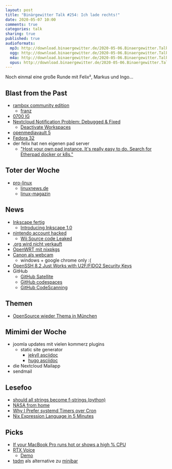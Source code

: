 ```yaml
---
layout: post
title: "Binärgewitter Talk #254: Ich lade rechts!"
date: 2020-05-07 10:00
comments: true
categories: talk
sharing: true
published: true
audioformats:
  mp3: http://download.binaergewitter.de/2020-05-06.Binaergewitter.Talk.254.mp3
  ogg: http://download.binaergewitter.de/2020-05-06.Binaergewitter.Talk.254.ogg
  m4a: http://download.binaergewitter.de/2020-05-06.Binaergewitter.Talk.254.m4a
  opus: http://download.binaergewitter.de/2020-05-06.Binaergewitter.Talk.254.mp3
---
```

Noch einmal eine große Runde mit Felix², Markus und Ingo...

## Blast from the Past

- [rambox community edition]( https://rambox.pro/#ce )
  * [franz]( https://www.meetfranz.com/de/ )
- [0700 IG]( https://www.ig0700.de/ )
- [Nextcloud Notification Problem: Debugged & Fixed](https://github.com/nextcloud/activity/issues/459)
  * [Deactivate Workspaces](https://help.nextcloud.com/t/i-want-to-hide-the-add-notes-field-at-the-top-of-the-file-list-on-nc18/68574/8)
- [openmediavault 5](https://www.openmediavault.org/?p=2685)
- [Fedora 32](https://fedoramagazine.org/announcing-fedora-32/)
- der felix hat nen eigenen pad server
  * ["Host your own pad instance. It's really easy to do. Search for Etherpad docker or k8s."](https://github.com/ether/etherpad-lite/issues/3963#issuecomment-622609084)


## Toter der Woche

- [pro-linux](www.pro-linux.de)
  * [linuxnews.de]( https://linuxnews.de )
  * [linux-magazin](https://www.linux-magazin.de/)

 

## News

- [Inkscape fertig](https://www.heise.de/newsticker/meldung/Inkscape-1-0-Anpassbarer-moderner-und-fuer-macOS-4714628.html)
  * [Introducing Inkscape 1.0](https://inkscape.org/news/2020/05/04/introducing-inkscape-10/)
- [nintendo account hacked](https://edition.cnn.com/2020/04/24/tech/nintendo-accounts-hacked/index.html)
  - [Wii Source code Leaked]( https://www.resetera.com/threads/the-nintendo-leak-saga-continues-biggest-nintendo-leak-in-history-full-source-code-design-files-for-wii-released-online.196683/ )
- [.org wird nicht verkauft](https://www.icann.org/news/blog/icann-board-withholds-consent-for-a-change-of-control-of-the-public-interest-registry-pir)
- [OpenWRT mit nixpkgs]( https://github.com/telent/nixwrt/commit/c3e0bc3dec168ab895c67973a8d40ed9904c2b83 )
- [Canon als webcam](https://www.golem.de/news/softwareupdate-canon-baut-seine-kameras-zu-webcams-um-2004-148192.html)
  * windows + google chrome only :(
- [OpenSSH 8.2 Just Works with U2F/FIDO2 Security Keys](https://buttondown.email/cryptography-dispatches/archive/cryptography-dispatches-openssh-82-just-works/ )
- GitHub
  * [GitHub Satellite](https://githubsatellite.com/)
  * [GitHub codespaces](https://github.com/features/codespaces)
  * [GitHub CodeScanning](https://github.com/features/security/advanced-security/signup)



## Themen

- [OpenSource wieder Thema in München]( https://fsfe.org/news/2020/news-20200506-01.de.html )



## Mimimi der Woche

- joomla updates mit vielen kommerz plugins
  * static site generator
    - [jekyll asciidoc](https://github.com/asciidoctor/jekyll-asciidoc)
    - [hugo asciidoc](https://gohugo.io/content-management/formats/)
- die Nextcloud Mailapp
- sendmail

## Lesefoo

- [should all strings become f-strings (python)]( http://pyfound.blogspot.com/2020/04/all-strings-become-f-strings-python.html )
- [NASA from home](https://www.theverge.com/2020/4/20/21222372/nasa-telework-curiosity-rover-osiris-rex-asteroid-mission-satellites-remote)
- [Why I Prefer systemd Timers over Cron]( https://trstringer.com/systemd-timer-vs-cronjob/ )
- [Nix Expression Language in 5 Minutes]( https://www.youtube.com/watch?v=X2GJv0vrLo0 )


## Picks

- [If your MacBook Pro runs hot or shows a high % CPU](https://apple.stackexchange.com/questions/363337/how-to-find-cause-of-high-kernel-task-cpu-usage/363933)
- [RTX Voice](https://www.nvidia.com/en-us/geforce/guides/nvidia-rtx-voice-setup-guide/)
  * [Demo](https://twitter.com/theGunrun/status/1252789873699745792)
- [tqdm]( https://github.com/tqdm/tqdm ) als alternative zu [minibar]( https://pypi.org/project/minibar/ )
